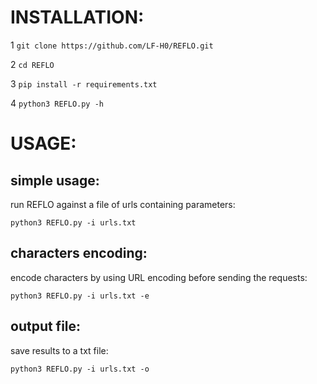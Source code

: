 # INSTALLATION:

1 `git clone https://github.com/LF-H0/REFLO.git`

2 `cd REFLO`

3 `pip install -r requirements.txt`

4 `python3 REFLO.py -h`


# USAGE: 

## simple usage:

run REFLO against a file of urls containing parameters:

`python3 REFLO.py -i urls.txt`

## characters encoding:

encode characters by using URL encoding before sending the requests:

`python3 REFLO.py -i urls.txt -e`

## output file:

save results to a txt file:

`python3 REFLO.py -i urls.txt -o`
